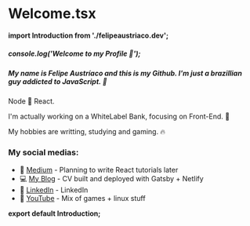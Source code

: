 # Welcome.tsx
**import Introduction from './felipeaustriaco.dev';**


##### console.log('Welcome to my Profile 💨');
##### My name is Felipe Austríaco and this is my Github. I'm just a brazillian guy addicted to JavaScript. 🚀  

Node 💜 React.  

I'm actually working on a WhiteLabel Bank, focusing on Front-End.  🏦  

My hobbies are writting, studying and gaming. 🔥  


### My social medias:  
* 📰 [Medium] - Planning to write React tutorials later
* 💻 [My Blog] - CV built and deployed with Gatsby + Netlify
* 👔 [LinkedIn] - LinkedIn
* 🎥 [YouTube] - Mix of games + linux stuff  

**export default Introduction;**







[Medium]: <https://medium.com/@w1redl4in>
[LinkedIn]: <https://www.linkedin.com/in/felipe-austriaco-dev/>
[My Blog]: <https://www.felipeaustriaco.dev/>
[YouTube]: <https://www.youtube.com/channel/UC6Z6YQtuLUEZqPqTJ4Jfywg>






